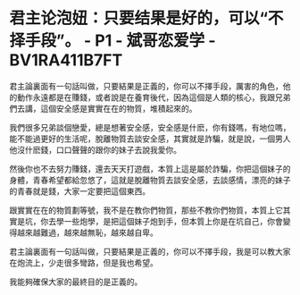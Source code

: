 # 君主论泡妞：只要结果是好的，可以“不择手段”。 - P1 - 斌哥恋爱学 - BV1RA411B7FT

君主論裏面有一句話叫做，只要結果是正義的，你可以不擇手段，厲害的角色，他的動作永遠都是在賺錢，或者說是在養育後代，因為這個是人類的核心，我跟兄弟們去講，這個安全感是實實在在的物質，堆積起來的。

我們很多兄弟談個戀愛，總是想著安全感，安全感是什麽，你有錢嗎，有地位嗎，能不能過更好的生活呢，脫離物質去談安全感，其實就是詐騙，就是說，一個男人他沒什麽錢，口口聲聲的跟你的妹子去說我愛你。

然後你也不去努力賺錢，還去天天打遊戲，本質上這是屬於詐騙，你把這個妹子的身體，青春希望都給忽悠了，這就是脫離物質去談安全感，去談感情，漂亮的妹子的青春就是錢，大家一定要把這個東西。

跟實實在在的物質劃等號，我不是在教你們物質，那些不教你們物質，本質上它其實是坑，你去學一些炮學，是把這個妹子炮到手，但本質上你是在坑自己，你會變得越來越難過，越來越無恥，越來越自卑。

君主論裏面有一句話叫做，只要結果是正義的，你可以不擇手段，我是可以教大家在炮流上，少走很多彎路，但是我也希望。

我能夠確保大家的最終目的是正義的。